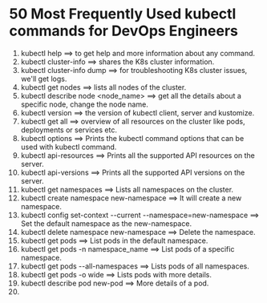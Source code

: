 # 50 Most Frequently Used kubectl commands for DevOps Engineers

1. kubectl help ==> to get help and more information about any command.
2. kubectl cluster-info ==> shares the K8s cluster information.
3. kubectl cluster-info dump ==> for troubleshooting K8s cluster issues, we'll get logs.
4. kubectl get nodes ==> lists all nodes of the cluster.
5. kubectl describe node <node_name> ==> get all the details about a specific node, change the node name.
6. kubectl version ==> the version of kubectl client, server and kustomize.
7. kubectl get all ==> overview of all resources on the cluster like pods, deployments or services etc.
8. kubectl options ==> Prints the kubectl command options that can be used with kubectl command.
9. kubectl api-resources ==> Prints all the supported API resources on the server.
10. kubectl api-versions ==> Prints all the supported API versions on the server.
11. kubectl get namespaces ==> Lists all namespaces on the cluster.
12. kubectl create namespace new-namespace ==> It will create a new namespace.
13. kubectl config set-context --current --namespace=new-namespace ==> Set the default namespace as the new-namespace.
14. kubectl delete namespace new-namespace ==> Delete the namespace.
15. kubectl get pods ==> List pods in the default namespace.
16. kubectl get pods -n namespace_name ==> List pods of a specific namespace.
17. kubectl get pods --all-namespaces ==> Lists pods of all namespaces.
18. kubectl get pods -o wide ==> Lists pods with more details.
19. kubectl describe pod new-pod ==> More details of a pod.
20. 
